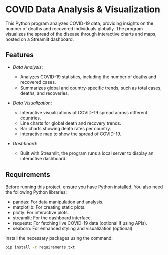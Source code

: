 # COVID Data Analysis & Visualization

This Python program analyzes COVID-19 data, providing insights on the number of deaths and recovered individuals globally. The program visualizes the spread of the disease through interactive charts and maps, hosted on a Streamlit dashboard.

## Features

- *Data Analysis*: 
  - Analyzes COVID-19 statistics, including the number of deaths and recovered cases.
  - Summarizes global and country-specific trends, such as total cases, deaths, and recoveries.
  
- *Data Visualization*:
  - Interactive visualizations of COVID-19 spread across different countries.
  - Line charts for global death and recovery trends.
  - Bar charts showing death rates per country.
  - Interactive map to show the spread of COVID-19.

- *Dashboard*:
  - Built with Streamlit, the program runs a local server to display an interactive dashboard.

## Requirements

Before running this project, ensure you have Python installed. You also need the following Python libraries:

- pandas: For data manipulation and analysis.
- matplotlib: For creating static plots.
- plotly: For interactive plots.
- streamlit: For the dashboard interface.
- requests: For fetching live COVID-19 data (optional if using APIs).
- seaborn: For enhanced styling and visualization (optional).

Install the necessary packages using the command:

```bash
pip install -r requirements.txt
